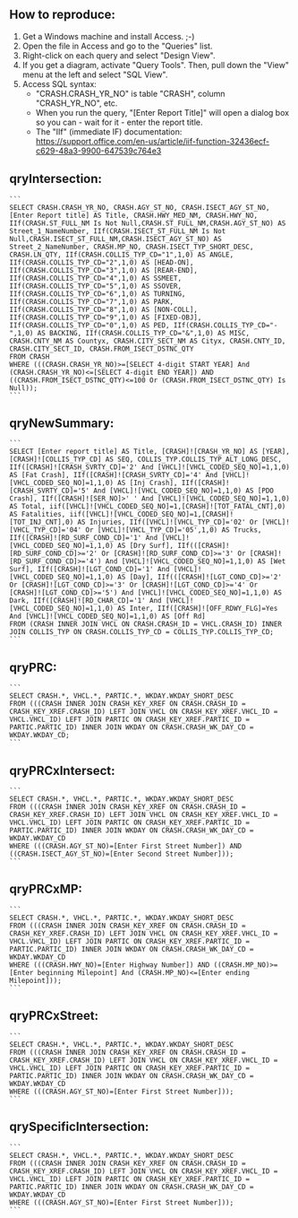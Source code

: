 ## How to reproduce:
1. Get a Windows machine and install Access. ;-)
2. Open the file in Access and go to the "Queries" list.
3. Right-click on each query and select "Design View".
4. If you get a diagram, activate "Query Tools". Then, pull down the "View" menu at the left and select "SQL View".
5. Access SQL syntax: 
    * "CRASH.CRASH_YR_NO" is table "CRASH", column "CRASH_YR_NO", etc.
    * When you run the query, "[Enter Report Title]" will open a dialog box so you can - wait for it - enter the report title.
    * The "IIf" (immediate IF) documentation: https://support.office.com/en-us/article/iif-function-32436ecf-c629-48a3-9900-647539c764e3

## qryIntersection:
    ```
    SELECT CRASH.CRASH_YR_NO, CRASH.AGY_ST_NO, CRASH.ISECT_AGY_ST_NO, [Enter Report title] AS Title, CRASH.HWY_MED_NM, CRASH.HWY_NO, IIf(CRASH.ST_FULL_NM Is Not Null,CRASH.ST_FULL_NM,CRASH.AGY_ST_NO) AS Street_1_NameNumber, IIf(CRASH.ISECT_ST_FULL_NM Is Not Null,CRASH.ISECT_ST_FULL_NM,CRASH.ISECT_AGY_ST_NO) AS Street_2_NameNumber, CRASH.MP_NO, CRASH.ISECT_TYP_SHORT_DESC, CRASH.LN_QTY, IIf(CRASH.COLLIS_TYP_CD="1",1,0) AS ANGLE, IIf(CRASH.COLLIS_TYP_CD="2",1,0) AS [HEAD-ON], IIf(CRASH.COLLIS_TYP_CD="3",1,0) AS [REAR-END], IIf(CRASH.COLLIS_TYP_CD="4",1,0) AS SSMEET, IIf(CRASH.COLLIS_TYP_CD="5",1,0) AS SSOVER, IIf(CRASH.COLLIS_TYP_CD="6",1,0) AS TURNING, IIf(CRASH.COLLIS_TYP_CD="7",1,0) AS PARK, IIf(CRASH.COLLIS_TYP_CD="8",1,0) AS [NON-COLL], IIf(CRASH.COLLIS_TYP_CD="9",1,0) AS [FIXED-OBJ], IIf(CRASH.COLLIS_TYP_CD="0",1,0) AS PED, IIf(CRASH.COLLIS_TYP_CD="-",1,0) AS BACKING, IIf(CRASH.COLLIS_TYP_CD="&",1,0) AS MISC, CRASH.CNTY_NM AS Countyx, CRASH.CITY_SECT_NM AS Cityx, CRASH.CNTY_ID, CRASH.CITY_SECT_ID, CRASH.FROM_ISECT_DSTNC_QTY
    FROM CRASH
    WHERE (((CRASH.CRASH_YR_NO)>=[SELECT 4-digit START YEAR] And (CRASH.CRASH_YR_NO)<=[SELECT 4-digit END YEAR]) AND ((CRASH.FROM_ISECT_DSTNC_QTY)<=100 Or (CRASH.FROM_ISECT_DSTNC_QTY) Is Null));
    ```

## qryNewSummary:
    ```
    SELECT [Enter report title] AS Title, [CRASH]![CRASH_YR_NO] AS [YEAR], [CRASH]![COLLIS_TYP_CD] AS SEQ, COLLIS_TYP.COLLIS_TYP_ALT_LONG_DESC, IIf([CRASH]![CRASH_SVRTY_CD]='2' And [VHCL]![VHCL_CODED_SEQ_NO]=1,1,0) AS [Fat Crash], IIf([CRASH]![CRASH_SVRTY_CD]='4' And [VHCL]![VHCL_CODED_SEQ_NO]=1,1,0) AS [Inj Crash], IIf([CRASH]![CRASH_SVRTY_CD]='5' And [VHCL]![VHCL_CODED_SEQ_NO]=1,1,0) AS [PDO Crash], IIf([CRASH]![SER_NO]>' ' And [VHCL]![VHCL_CODED_SEQ_NO]=1,1,0) AS Total, iif([VHCL]![VHCL_CODED_SEQ_NO]=1,[CRASH]![TOT_FATAL_CNT],0) AS Fatalities, iif([VHCL]![VHCL_CODED_SEQ_NO]=1,[CRASH]![TOT_INJ_CNT],0) AS Injuries, IIf([VHCL]![VHCL_TYP_CD]='02' Or [VHCL]![VHCL_TYP_CD]='04' Or [VHCL]![VHCL_TYP_CD]='05',1,0) AS Trucks, IIf([CRASH]![RD_SURF_COND_CD]='1' And [VHCL]![VHCL_CODED_SEQ_NO]=1,1,0) AS [Dry Surf], IIf(([CRASH]![RD_SURF_COND_CD]>='2' Or [CRASH]![RD_SURF_COND_CD]>='3' Or [CRASH]![RD_SURF_COND_CD]>='4') And [VHCL]![VHCL_CODED_SEQ_NO]=1,1,0) AS [Wet Surf], IIf([CRASH]![LGT_COND_CD]='1' And [VHCL]![VHCL_CODED_SEQ_NO]=1,1,0) AS [Day], IIf(([CRASH]![LGT_COND_CD]>='2' Or [CRASH]![LGT_COND_CD]>='3' Or [CRASH]![LGT_COND_CD]>='4' Or [CRASH]![LGT_COND_CD]>='5') And [VHCL]![VHCL_CODED_SEQ_NO]=1,1,0) AS Dark, IIf([CRASH]![RD_CHAR_CD]='1' And [VHCL]![VHCL_CODED_SEQ_NO]=1,1,0) AS Inter, IIf([CRASH]![OFF_RDWY_FLG]=Yes And [VHCL]![VHCL_CODED_SEQ_NO]=1,1,0) AS [Off Rd]
    FROM (CRASH INNER JOIN VHCL ON CRASH.CRASH_ID = VHCL.CRASH_ID) INNER JOIN COLLIS_TYP ON CRASH.COLLIS_TYP_CD = COLLIS_TYP.COLLIS_TYP_CD;
    ```

## qryPRC:
    ```
    SELECT CRASH.*, VHCL.*, PARTIC.*, WKDAY.WKDAY_SHORT_DESC
    FROM (((CRASH INNER JOIN CRASH_KEY_XREF ON CRASH.CRASH_ID = CRASH_KEY_XREF.CRASH_ID) LEFT JOIN VHCL ON CRASH_KEY_XREF.VHCL_ID = VHCL.VHCL_ID) LEFT JOIN PARTIC ON CRASH_KEY_XREF.PARTIC_ID = PARTIC.PARTIC_ID) INNER JOIN WKDAY ON CRASH.CRASH_WK_DAY_CD = WKDAY.WKDAY_CD;
    ```

## qryPRCxIntersect:
    ```
    SELECT CRASH.*, VHCL.*, PARTIC.*, WKDAY.WKDAY_SHORT_DESC
    FROM (((CRASH INNER JOIN CRASH_KEY_XREF ON CRASH.CRASH_ID = CRASH_KEY_XREF.CRASH_ID) LEFT JOIN VHCL ON CRASH_KEY_XREF.VHCL_ID = VHCL.VHCL_ID) LEFT JOIN PARTIC ON CRASH_KEY_XREF.PARTIC_ID = PARTIC.PARTIC_ID) INNER JOIN WKDAY ON CRASH.CRASH_WK_DAY_CD = WKDAY.WKDAY_CD
    WHERE (((CRASH.AGY_ST_NO)=[Enter First Street Number]) AND ((CRASH.ISECT_AGY_ST_NO)=[Enter Second Street Number]));
    ```

## qryPRCxMP:
    ```
    SELECT CRASH.*, VHCL.*, PARTIC.*, WKDAY.WKDAY_SHORT_DESC
    FROM (((CRASH INNER JOIN CRASH_KEY_XREF ON CRASH.CRASH_ID = CRASH_KEY_XREF.CRASH_ID) LEFT JOIN VHCL ON CRASH_KEY_XREF.VHCL_ID = VHCL.VHCL_ID) LEFT JOIN PARTIC ON CRASH_KEY_XREF.PARTIC_ID = PARTIC.PARTIC_ID) INNER JOIN WKDAY ON CRASH.CRASH_WK_DAY_CD = WKDAY.WKDAY_CD
    WHERE (((CRASH.HWY_NO)=[Enter Highway Number]) AND ((CRASH.MP_NO)>=[Enter beginning Milepoint] And (CRASH.MP_NO)<=[Enter ending Milepoint]));
    ```

## qryPRCxStreet:
    ```
    SELECT CRASH.*, VHCL.*, PARTIC.*, WKDAY.WKDAY_SHORT_DESC
    FROM (((CRASH INNER JOIN CRASH_KEY_XREF ON CRASH.CRASH_ID = CRASH_KEY_XREF.CRASH_ID) LEFT JOIN VHCL ON CRASH_KEY_XREF.VHCL_ID = VHCL.VHCL_ID) LEFT JOIN PARTIC ON CRASH_KEY_XREF.PARTIC_ID = PARTIC.PARTIC_ID) INNER JOIN WKDAY ON CRASH.CRASH_WK_DAY_CD = WKDAY.WKDAY_CD
    WHERE (((CRASH.AGY_ST_NO)=[Enter First Street Number]));
    ```

## qrySpecificIntersection:
    ```
    SELECT CRASH.*, VHCL.*, PARTIC.*, WKDAY.WKDAY_SHORT_DESC
    FROM (((CRASH INNER JOIN CRASH_KEY_XREF ON CRASH.CRASH_ID = CRASH_KEY_XREF.CRASH_ID) LEFT JOIN VHCL ON CRASH_KEY_XREF.VHCL_ID = VHCL.VHCL_ID) LEFT JOIN PARTIC ON CRASH_KEY_XREF.PARTIC_ID = PARTIC.PARTIC_ID) INNER JOIN WKDAY ON CRASH.CRASH_WK_DAY_CD = WKDAY.WKDAY_CD
    WHERE (((CRASH.AGY_ST_NO)=[Enter First Street Number]));
    ```
